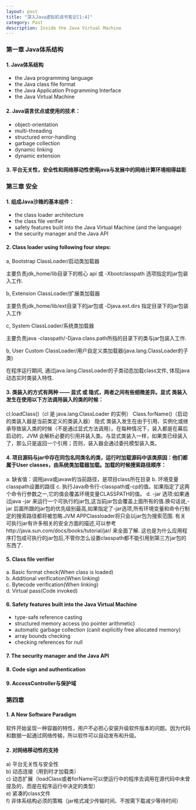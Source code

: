```yaml
---
layout: post
title: "深入Java虚拟机读书笔记[1:4]"
category: Past
description: Inside the Java Virtual Machine
---
```

### 第一章 Java体系结构

#### 1\. Java体系结构

* the Java programming language 
* the Java class file format 
* the Java Application Programming Interface 
* the Java Virtual Machine

#### 2\. Java语言优点或使用的技术：

* object-orientation 
* multi-threading 
* structured error-handling 
* garbage collection 
* dynamic linking 
* dynamic extension

#### 3\. 平台无关性，安全性和网络移动性使得java与发展中的网络计算环境相得益彰
 
### 第三章 安全
 
#### 1\. 组成Java沙箱的基本组件：

* the class loader architecture 
* the class file verifier 
* safety features built into the Java Virtual Machine (and the language) 
* the security manager and the Java API

#### 2\. Class loader using following four steps:

a, Bootstrap ClassLoader/启动类加载器

主要负责jdk_home/lib目录下的核心 api 或 -Xbootclasspath 选项指定的jar包装入工作.

b, Extension ClassLoader/扩展类加载器

主要负责jdk_home/lib/ext目录下的jar包或 -Djava.ext.dirs 指定目录下的jar包装入工作

c, System ClassLoader/系统类加载器

主要负责java -classpath/-Djava.class.path所指的目录下的类与jar包装入工作.

b, User Custom ClassLoader/用户自定义类加载器(java.lang.ClassLoader的子类)

在程序运行期间, 通过java.lang.ClassLoader的子类动态加载class文件, 体现java动态实时类装入特性.

#### 3\. 类装入的方式有两种 —— 显式 或 隐式，两者之间有些细微差异。显式 类装入发生在使用以下方法调用装入的类的时候：

cl.loadClass()（cl 是 java.lang.ClassLoader 的实例）
Class.forName()（启动的类装入器是当前类定义的类装入器）
隐式 类装入发生在由于引用、实例化或继承导致装入类的时候（不是通过显式方法调用）。在每种情况下，装入都是在幕后启动的，JVM 会解析必要的引用并装入类。与显式类装入一样，如果类已经装入了，那么只是返回一个引用；否则，装入器会通过委托模型装入类。

#### 4\. 项目源码与jar中存在同包名同类名的类，运行时加载源码中该类原因：他们都属于User classes，由系统类加载器加载。加载的时候搜索路径顺序：

a. 缺省值：调用java或javaw的当前路径，是项目class所在目录
b. 环境变量classpath设置的路径
c. 执行Java命令行-classpath或-cp的值。如果指定了这两个命令行参数之一,它的值会覆盖环境变量CLASSPATH的值。
d. -jar 选项:如果通过java -jar 来运行一个可执行的jar包,这当前jar包会覆盖上面所有的值.换句话说,-jar 后面所跟的jar包的优先级别最高,如果指定了-jar选项,所有环境变量和命令行制定的搜索路径都将被忽略.JVM APPClassloader将只会以jar包为搜索范围. 有关可执行jar有许多相关的安全方面的描述,可以参考http://java.sun.com/docs/books/tutorial/jar/ 来全面了解. 这也是为什么应用程序打包成可执行的jar包后,不管你怎么设置classpath都不能引用到第三方jar包的东西了.

#### 5\. Class file verifier

a. Basic format check(When class is loaded)  
b. Additional verification(When linking)  
c. Bytecode verification(When linking)  
d. Virtual pass(Code invoked)

#### 6\. Safety features built into the Java Virtual Machine

* type-safe reference casting 
* structured memory access (no pointer arithmetic)
* automatic garbage collection (canít explicitly free allocated memory)
* array bounds checking 
* checking references for null

#### 7\. The security manager and the Java API

#### 8\. Code sign and authentication

#### 9\. AccessController与保护域

### 第四章

#### 1\. A New Software Paradigm

软件开始呈现一种容器的特性，用户不必担心安装升级软件版本的问题。因为代码和数据一起通过网络传输，所以软件可以自动发布和升级。

#### 2\. 对网络移动性的支持

a) 平台无关性与安全性  
b) 动态连接（用到时才加载类）  
c) 动态扩展（loadClass或者forName可以使运行中的程序去调用在源代码中未曾提及的，而是在程序运行中决定的类型）  
e) 紧凑的class文件  
f) 非体系结构必须的策略（jar格式减少传输时间、不按需下载减少等待时间）
